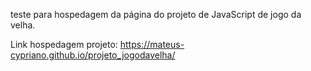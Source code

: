 teste para hospedagem da página do projeto de JavaScript de jogo da velha.

Link hospedagem projeto:
https://mateus-cypriano.github.io/projeto_jogodavelha/
